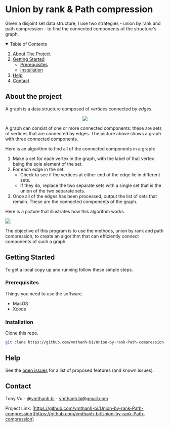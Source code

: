 <!-- PROJECT START -->
# Union by rank & Path compression
Given a disjoint set data structure, I use two strategies - union by rank and path compression - to find the connected components of the structure's graph.

<!-- TABLE OF CONTENTS -->
<details open="open">
  <summary>Table of Contents</summary>
  <ol>
    <li><a href="#about-the-project">About The Project</a></li>
    <li>
      <a href="#getting-started">Getting Started</a>
      <ul>
        <li><a href="#prerequisites">Prerequisites</a></li>
        <li><a href="#installation">Installation</a></li>
      </ul>
    </li>
    <li><a href="#help">Help</a></li>
    <li><a href="#contact">Contact</a></li>
  </ol>
</details>

<!-- ABOUT THE PROJECT -->
## About the project

A graph is a data structure composed of *vertices* connected by *edges*.

<p align="center">
  <img src="https://www2.lawrence.edu/fast/GREGGJ/CMSC510/Ch21/Chapter211.png">
</p>

A graph can consist of one or more connected components: these are sets of vertices that are connected by edges. The picture above shows 
a graph with three connected components.

Here is an algorithm to find all of the connected components in a graph:

1. Make a set for each vertex in the graph, with the label of that vertex being the sole element of the set.
2. For each edge in the set:
   * Check to see if the vertices at either end of the edge lie in different sets.
   * If they do, replace the two separate sets with a single set that is the union of the two separate sets.
3. Once all of the edges has been processed, output the list of sets that remain. These are the connected components of the graph.

Here is a picture that illustrates how this algorithm works.

![][a]

The objective of this program is to use the methods, union by rank and path compression, to create an algorithm that can efficiently 
connect components of such a graph.

<!-- GETTING STARTED -->
## Getting Started

To get a local copy up and running follow these simple steps.

### Prerequisites

Things you need to use the software.
* MacOS
* Xcode

### Installation

Clone this repo.
   ```sh
   git clone https://github.com/vmthanh-bi/Union-by-rank-Path-compression.git
   ```

<!-- Help -->
## Help

See the [open issues](https://github.com/vmthanh-bi/Union-by-rank-Path-compression/issues) for a list of proposed features (and known issues).

<!-- CONTACT -->
## Contact

Tony Vu - [@vmthanh.bi](https://github.com/vmthanh-bi) - vmthanh.bi@gmail.com

Project Link: [https://github.com/vmthanh-bi/Union-by-rank-Path-compression](https://github.com/vmthanh-bi/Union-by-rank-Path-compression)

<!-- MARKDOWN LINKS & IMAGES -->
[a]: https://www2.lawrence.edu/fast/GREGGJ/CMSC510/Ch21/Chapter212.png

